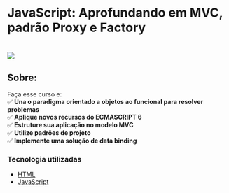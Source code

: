 # JavaScript: Aprofundando em MVC, padrão Proxy e Factory

<h1>
   <img src="https://scontent.fsjk2-1.fna.fbcdn.net/v/t1.0-9/158829630_4090555774309327_601255089786024790_n.jpg?_nc_cat=100&ccb=1-3&_nc_sid=0debeb&_nc_ohc=JaRkxIGvpQAAX_vSgGU&_nc_ht=scontent.fsjk2-1.fna&oh=745a38746d331c40e3f5a3f891c699df&oe=606CAD66" border="0">
</h1>

## Sobre: 
Faça esse curso e:<br>
✅ **Una o paradigma orientado a objetos ao funcional para resolver problemas**<br>
✅ **Aplique novos recursos do ECMASCRIPT 6**<br>
✅ **Estruture sua aplicação no modelo MVC**<br>
✅ **Utilize padrões de projeto**<br>
✅ **Implemente uma solução de data binding**<br>

###  Tecnologia utilizadas

* <a href="https://www.w3schools.com/html">HTML</a> 
* <a href="https://developer.mozilla.org/pt-BR/docs/Aprender/JavaScript">JavaScript</a>
<br><br>







